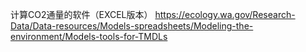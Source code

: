 计算CO2通量的软件（EXCEL版本）
https://ecology.wa.gov/Research-Data/Data-resources/Models-spreadsheets/Modeling-the-environment/Models-tools-for-TMDLs
